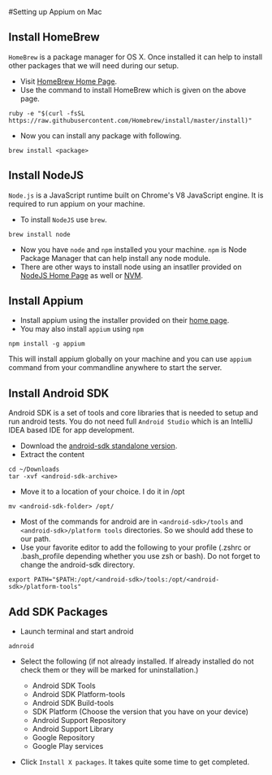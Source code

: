 #Setting up Appium on Mac

## Install HomeBrew
`HomeBrew` is a package manager for OS X. Once installed it can help to install other packages that we will need during our setup.

- Visit [HomeBrew Home Page](http://brew.sh/).
- Use the command to install HomeBrew which is given on the above page.
```
ruby -e "$(curl -fsSL https://raw.githubusercontent.com/Homebrew/install/master/install)"
```
- Now you can install any package with following.
```
brew install <package>
```

## Install NodeJS
`Node.js` is a JavaScript runtime built on Chrome's V8 JavaScript engine. It is required to run appium on your machine.

- To install `NodeJS` use `brew`.
```
brew install node
```
- Now you have `node` and `npm` installed you your machine. `npm` is Node Package Manager that can help install any node module.
- There are other ways to install node using an insatller provided on [NodeJS Home Page](https://nodejs.org/en/) as well or [NVM](https://github.com/creationix/nvm).

## Install Appium
- Install appium using the installer provided on their [home page](http://www.appium.io).
- You may also install `appium` using `npm`
```
npm install -g appium
```
This will install appium globally on your machine and you can use `appium` command from your commandline anywhere to start the server.

## Install Android SDK
Android SDK is a set of tools and core libraries that is needed to setup and run android tests. You do not need full `Android Studio` which is an IntelliJ IDEA based IDE for app development.

- Download the [android-sdk standalone version](https://developer.android.com/sdk/installing/index.html).
- Extract the content
```
cd ~/Downloads
tar -xvf <android-sdk-archive>
```
- Move it to a location of your choice. I do it in /opt
```
mv <android-sdk-folder> /opt/
```
- Most of the commands for android are in `<android-sdk>/tools` and `<android-sdk>/platform tools` directories. So we should add these to our path.
- Use your favorite editor to add the following to your profile (.zshrc or .bash_profile depending whether you use zsh or bash). Do not forget to change the android-sdk directory.
```
export PATH="$PATH:/opt/<android-sdk>/tools:/opt/<android-sdk>/platform-tools"
```

## Add SDK Packages
- Launch terminal and start android
```
adnroid
```
- Select the following (if not already installed. If already installed do not check them or they will be marked for uninstallation.)
  - Android SDK Tools
  - Android SDK Platform-tools
  - Android SDK Build-tools 
  - SDK Platform (Choose the version that you have on your device)
  - Android Support Repository
  - Android Support Library
  - Google Repository
  - Google Play services

- Click `Install X packages`. It takes quite some time to get completed.



